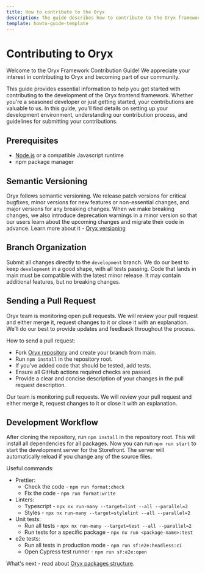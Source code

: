 ```yaml
---
title: How to contribute to the Oryx
description: The guide describes how to contribute to the Oryx framework
template: howto-guide-template
---
```


# Contributing to Oryx

Welcome to the Oryx Framework Contribution Guide! We appreciate your interest in contributing to Oryx and becoming part of our community. 

This guide provides essential information to help you get started with contributing to the development of the Oryx frontend framework. Whether you're a seasoned developer or just getting started, your contributions are valuable to us. In this guide, you'll find details on setting up your development environment, understanding our contribution process, and guidelines for submitting your contributions. 

## Prerequisites

- [Node.js](https://nodejs.org/) or a compatible Javascript runtime
- npm package manager

## Semantic Versioning

Oryx follows semantic versioning. We release patch versions for critical bugfixes, minor versions for new features or non-essential changes, and major versions for any breaking changes. When we make breaking changes, we also introduce deprecation warnings in a minor version so that our users learn about the upcoming changes and migrate their code in advance. Learn more about it - [Oryx versioning](/docs/scos/dev/front-end-development/{{page.version}}/oryx/getting-started/oryx-versioning.html)

## Branch Organization

Submit all changes directly to the `development` branch. We do our best to keep `development` in a good shape, with all tests passing.
Code that lands in main must be compatible with the latest minor release. It may contain additional features, but no breaking changes. 

## Sending a Pull Request

Oryx team is monitoring open pull requests. We will review your pull request and either merge it, request changes to it or close it with an explanation. We’ll do our best to provide updates and feedback throughout the process.

How to send a pull request:

- Fork [Oryx repository](https://github.com/spryker/oryx) and create your branch from main.
- Run `npm install` in the repository root.  
- If you’ve added code that should be tested, add tests.
- Ensure all GitHub actions required checks are passed.
- Provide a clear and concise description of your changes in the pull request description.

Our team is monitoring pull requests. We will review your pull request and either merge it, request changes to it or close it with an explanation.

## Development Workflow

After cloning the repository, run `npm install` in the repository root. This will install all dependencies for all packages.
Now you can run `npm run start` to start the development server for the Storefront. The server will automatically reload if you change any of the source files.

Useful commands:
- Prettier: 
  - Check the code - `npm run format:check`
  - Fix the code - `npm run format:write`
- Linters: 
  - Typescript - `npx nx run-many --target=lint --all --parallel=2` 
  - Styles - `npx nx run-many --target=stylelint --all --parallel=2`
- Unit tests: 
  - Run all tests - `npx nx run-many --target=test --all --parallel=2`
  - Run tests for a specific package - `npx nx run <package-name>:test`  
- e2e tests: 
  - Run all tests in production mode - `npm run sf:e2e:headless:ci`
  - Open Cypress test runner - `npm run sf:e2e:open`  

What's next - read about [Oryx packages structure](/docs/scos/dev/front-end-development/{{page.version}}/oryx/getting-started/oryx-packages.html).
